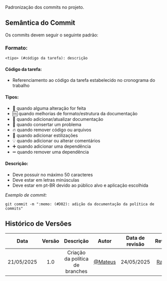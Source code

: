 Padronização dos commits no projeto. 

## Semântica do Commit

Os commits devem seguir o seguinte padrão:

### Formato:
```
<tipo> (#código da tarefa): descrição
```

#### Código da tarefa:
- Referenciamento ao código da tarefa estabelecido no cronograma do trabalho

#### Tipos:
- :repeat: quando alguma alteração for feita
- :cool: quando melhorias de formato/estrutura da documentação
- :memo: quando adicionar/atualizar documentação
- :bug: quando consertar um problema
- :fire: quando remover código ou arquivos
- :lipstick: quando adicionar estilizações
- :bulb: quando adicionar ou alterar comentários
- :heavy_plus_sign: quando adicionar uma dependência
- :heavy_minus_sign: quando remover uma dependência

#### Descrição:
- Deve possuir no máximo 50 caracteres
- Deve estar em letras minúsculas
- Deve estar em pt-BR devido ao público alvo e aplicação escolhida

*Exemplo de commit:*
```
git commit -m ":memo: (#D02): adição da documentação da política de commits"
```

## Histórico de Versões


| Data       | Versão | Descrição                                 | Autor             | Data de revisão |Revisor           | 
| :--------: | :----: | :----------:                              | :---------------:|:----: | :---------------: |
| 21/05/2025 |  1.0   | Criação da política de branches           | [@Mateus](https://github.com/MVConsorte)| 24/05/2025 |[Raissa](https://github.com/RaissaAndradeS) |